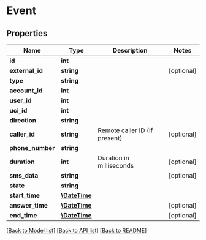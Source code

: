 # Event

## Properties
Name | Type | Description | Notes
------------ | ------------- | ------------- | -------------
**id** | **int** |  | 
**external_id** | **string** |  | [optional] 
**type** | **string** |  | 
**account_id** | **int** |  | 
**user_id** | **int** |  | 
**uci_id** | **int** |  | 
**direction** | **string** |  | 
**caller_id** | **string** | Remote caller ID (if present) | [optional] 
**phone_number** | **string** |  | 
**duration** | **int** | Duration in milliseconds | [optional] 
**sms_data** | **string** |  | [optional] 
**state** | **string** |  | 
**start_time** | [**\DateTime**](Date.md) |  | 
**answer_time** | [**\DateTime**](Date.md) |  | [optional] 
**end_time** | [**\DateTime**](Date.md) |  | [optional] 

[[Back to Model list]](../README.md#documentation-for-models) [[Back to API list]](../README.md#documentation-for-api-endpoints) [[Back to README]](../README.md)


